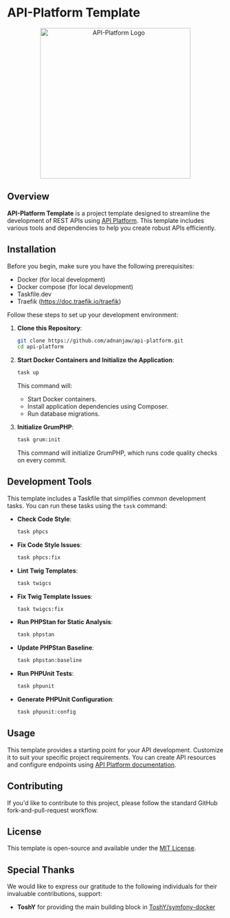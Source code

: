 # API-Platform Template

<div align="center">
  <img src="https://api-platform.com/images/super-webby.svg" alt="API-Platform Logo" width="350" height="350">
</div>

## Overview

**API-Platform Template** is a project template designed to streamline the development of REST APIs using [API Platform](https://api-platform.com/). This template includes various tools and dependencies to help you create robust APIs efficiently.

## Installation

Before you begin, make sure you have the following prerequisites:

- Docker (for local development)
- Docker compose (for local development)
- Taskfile.dev
- Traefik (https://doc.traefik.io/traefik)

Follow these steps to set up your development environment:

1. **Clone this Repository**:

   ```bash
   git clone https://github.com/adnanjaw/api-platform.git
   cd api-platform
   ```

2. **Start Docker Containers and Initialize the Application**:

   ```bash
   task up
   ```

   This command will:

    - Start Docker containers.
    - Install application dependencies using Composer.
    - Run database migrations.

3. **Initialize GrumPHP**:

   ```bash
   task grum:init
   ```

   This command will initialize GrumPHP, which runs code quality checks on every commit.

## Development Tools

This template includes a Taskfile that simplifies common development tasks. You can run these tasks using the `task` command:

- **Check Code Style**:

  ```bash
  task phpcs
  ```

- **Fix Code Style Issues**:

  ```bash
  task phpcs:fix
  ```

- **Lint Twig Templates**:

  ```bash
  task twigcs
  ```

- **Fix Twig Template Issues**:

  ```bash
  task twigcs:fix
  ```

- **Run PHPStan for Static Analysis**:

  ```bash
  task phpstan
  ```

- **Update PHPStan Baseline**:

  ```bash
  task phpstan:baseline
  ```

- **Run PHPUnit Tests**:

  ```bash
  task phpunit
  ```

- **Generate PHPUnit Configuration**:

  ```bash
  task phpunit:config
  ```

## Usage

This template provides a starting point for your API development. Customize it to suit your specific project requirements. You can create API resources and configure endpoints using [API Platform documentation](https://api-platform.com/docs).

## Contributing

If you'd like to contribute to this project, please follow the standard GitHub fork-and-pull-request workflow.

## License

This template is open-source and available under the [MIT License](LICENSE).

## Special Thanks
We would like to express our gratitude to the following individuals for their invaluable contributions, support:
- **ToshY** for providing the main building block in [ToshY/symfony-docker](https://github.com/ToshY/symfony-docker) 
